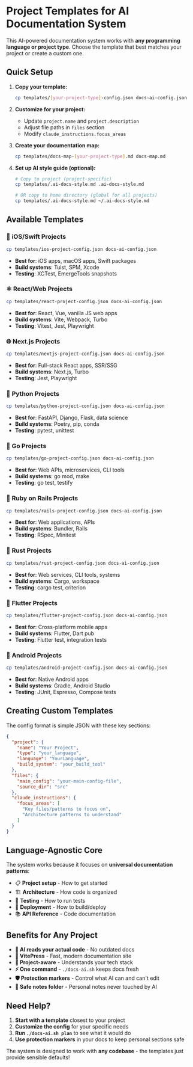 # Project Templates for AI Documentation System

This AI-powered documentation system works with **any programming language or project type**. Choose the template that best matches your project or create a custom one.

## Quick Setup

1. **Copy your template:**
   ```bash
   cp templates/[your-project-type]-config.json docs-ai-config.json
   ```

2. **Customize for your project:**
   - Update `project.name` and `project.description`
   - Adjust file paths in `files` section
   - Modify `claude_instructions.focus_areas`

3. **Create your documentation map:**
   ```bash
   cp templates/docs-map-[your-project-type].md docs-map.md
   ```

4. **Set up AI style guide (optional):**
   ```bash
   # Copy to project (project-specific)
   cp templates/.ai-docs-style.md .ai-docs-style.md
   
   # OR copy to home directory (global for all projects)
   cp templates/.ai-docs-style.md ~/.ai-docs-style.md
   ```

## Available Templates

### 📱 **iOS/Swift Projects**
```bash
cp templates/ios-project-config.json docs-ai-config.json
```
- **Best for**: iOS apps, macOS apps, Swift packages
- **Build systems**: Tuist, SPM, Xcode
- **Testing**: XCTest, EmergeTools snapshots

### ⚛️ **React/Web Projects**  
```bash
cp templates/react-project-config.json docs-ai-config.json
```
- **Best for**: React, Vue, vanilla JS web apps
- **Build systems**: Vite, Webpack, Turbo
- **Testing**: Vitest, Jest, Playwright

### 🌐 **Next.js Projects**
```bash
cp templates/nextjs-project-config.json docs-ai-config.json
```
- **Best for**: Full-stack React apps, SSR/SSG
- **Build systems**: Next.js, Turbo
- **Testing**: Jest, Playwright

### 🐍 **Python Projects**
```bash
cp templates/python-project-config.json docs-ai-config.json
```
- **Best for**: FastAPI, Django, Flask, data science
- **Build systems**: Poetry, pip, conda
- **Testing**: pytest, unittest

### 🐹 **Go Projects**
```bash
cp templates/go-project-config.json docs-ai-config.json
```
- **Best for**: Web APIs, microservices, CLI tools
- **Build systems**: go mod, make
- **Testing**: go test, testify

### 💎 **Ruby on Rails Projects**
```bash
cp templates/rails-project-config.json docs-ai-config.json
```
- **Best for**: Web applications, APIs
- **Build systems**: Bundler, Rails
- **Testing**: RSpec, Minitest

### 🦀 **Rust Projects**
```bash
cp templates/rust-project-config.json docs-ai-config.json
```
- **Best for**: Web services, CLI tools, systems
- **Build systems**: Cargo, workspace
- **Testing**: cargo test, criterion

### 📱 **Flutter Projects**
```bash
cp templates/flutter-project-config.json docs-ai-config.json
```
- **Best for**: Cross-platform mobile apps
- **Build systems**: Flutter, Dart pub
- **Testing**: Flutter test, integration tests

### 🤖 **Android Projects**
```bash
cp templates/android-project-config.json docs-ai-config.json
```
- **Best for**: Native Android apps
- **Build systems**: Gradle, Android Studio
- **Testing**: JUnit, Espresso, Compose tests

## Creating Custom Templates

The config format is simple JSON with these key sections:

```json
{
  "project": {
    "name": "Your Project",
    "type": "your_language",
    "language": "YourLanguage",
    "build_system": "your_build_tool"
  },
  "files": {
    "main_config": "your-main-config-file",
    "source_dir": "src"
  },
  "claude_instructions": {
    "focus_areas": [
      "Key files/patterns to focus on",
      "Architecture patterns to understand"
    ]
  }
}
```

## Language-Agnostic Core

The system works because it focuses on **universal documentation patterns**:

- 📋 **Project setup** - How to get started
- 🏗️ **Architecture** - How code is organized  
- 🧪 **Testing** - How to run tests
- 🚀 **Deployment** - How to build/deploy
- 📚 **API Reference** - Code documentation

## Benefits for Any Project

- **🤖 AI reads your actual code** - No outdated docs
- **📝 VitePress** - Fast, modern documentation site
- **🎯 Project-aware** - Understands your tech stack
- **⚡ One command** - `./docs-ai.sh` keeps docs fresh
- **🛡️ Protection markers** - Control what AI can and can't edit
- **📁 Safe notes folder** - Personal notes never touched by AI

## Need Help?

1. **Start with a template** closest to your project
2. **Customize the config** for your specific needs  
3. **Run `./docs-ai.sh plan`** to see what it would do
4. **Use protection markers** in your docs to keep personal sections safe

The system is designed to work with **any codebase** - the templates just provide sensible defaults! 
